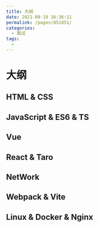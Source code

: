 ```yaml
---
title: 大纲
date: 2021-09-10 16:36:11
permalink: /pages/851d51/
categories:
  - 面试
tags:
  - 
---
```



# 大纲

## HTML & CSS

## JavaScript & ES6 & TS

## Vue

## React & Taro

## NetWork

## Webpack & Vite

## Linux & Docker & Nginx